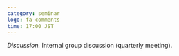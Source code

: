 ```yaml
---
category: seminar
logo: fa-comments
time: 17:00 JST
---
```


*Discussion.* Internal group discussion (quarterly meeting).
